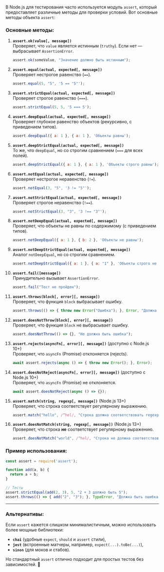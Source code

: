 В Node.js для тестирования часто используется модуль `assert`, который предоставляет различные методы для проверки условий. Вот основные методы объекта `assert`:

### Основные методы:
1. **`assert.ok(value[, message])`**  
   Проверяет, что `value` является истинным (`truthy`). Если нет — выбрасывает `AssertionError`.  
   ```js
   assert.ok(someValue, "Значение должно быть истинным");
   ```

2. **`assert.equal(actual, expected[, message])`**  
   Проверяет нестрогое равенство (`==`).  
   ```js
   assert.equal(5, "5", '5 == "5"');
   ```

3. **`assert.strictEqual(actual, expected[, message])`**  
   Проверяет строгое равенство (`===`).  
   ```js
   assert.strictEqual(5, 5, '5 === 5');
   ```

4. **`assert.deepEqual(actual, expected[, message])`**  
   Проверяет глубокое равенство объектов (рекурсивно, с приведением типов).  
   ```js
   assert.deepEqual({ a: 1 }, { a: 1 }, 'Объекты равны');
   ```

5. **`assert.deepStrictEqual(actual, expected[, message])`**  
   То же, что `deepEqual`, но со строгим сравнением (`===` для всех полей).  
   ```js
   assert.deepStrictEqual({ a: 1 }, { a: 1 }, 'Объекты строго равны');
   ```

6. **`assert.notEqual(actual, expected[, message])`**  
   Проверяет нестрогое неравенство (`!=`).  
   ```js
   assert.notEqual(3, "5", '3 != "5"');
   ```

7. **`assert.notStrictEqual(actual, expected[, message])`**  
   Проверяет строгое неравенство (`!==`).  
   ```js
   assert.notStrictEqual(3, "3", '3 !== "3"');
   ```

8. **`assert.notDeepEqual(actual, expected[, message])`**  
   Проверяет, что объекты не равны по содержимому (с приведением типов).  
   ```js
   assert.notDeepEqual({ a: 1 }, { b: 2 }, 'Объекты не равны');
   ```

9. **`assert.notDeepStrictEqual(actual, expected[, message])`**  
   Аналог `notDeepEqual`, но со строгим сравнением.  
   ```js
   assert.notDeepStrictEqual({ a: 1 }, { a: "1" }, 'Объекты строго не равны');
   ```

10. **`assert.fail([message])`**  
    Принудительно вызывает `AssertionError`.  
    ```js
    assert.fail("Тест не пройден");
    ```

11. **`assert.throws(block[, error][, message])`**  
    Проверяет, что функция `block` выбрасывает ошибку.  
    ```js
    assert.throws(() => { throw new Error("Ошибка"); }, Error, "Должна быть ошибка");
    ```

12. **`assert.doesNotThrow(block[, error][, message])`**  
    Проверяет, что функция `block` не выбрасывает ошибку.  
    ```js
    assert.doesNotThrow(() => {}, "Не должна быть ошибка");
    ```

13. **`assert.rejects(asyncFn[, error][, message])`** (доступно с Node.js 10+)  
    Проверяет, что `asyncFn` (Promise) отклоняется (rejects).  
    ```js
    await assert.rejects(async () => { throw new Error(); }, Error);
    ```

14. **`assert.doesNotReject(asyncFn[, error][, message])`** (доступно с Node.js 10+)  
    Проверяет, что `asyncFn` (Promise) не отклоняется.  
    ```js
    await assert.doesNotReject(async () => {});
    ```

15. **`assert.match(string, regexp[, message])`** (Node.js 13+)  
    Проверяет, что строка соответствует регулярному выражению.  
    ```js
    assert.match("hello", /^hel/, "Строка должна соответствовать regexp");
    ```

16. **`assert.doesNotMatch(string, regexp[, message])`** (Node.js 13+)  
    Проверяет, что строка **не** соответствует регулярному выражению.  
    ```js
    assert.doesNotMatch("world", /^hel/, "Строка не должна соответствовать regexp");
    ```

### Пример использования:  

```javascript
const assert = require('assert');

function add(a, b) {
  return a + b;
}

// Тесты
assert.strictEqual(add(2, 3), 5, "2 + 3 должно быть 5");
assert.throws(() => { add("2", "3"); }, TypeError, "Должна быть ошибка типа");
```

---  

### Альтернативы:  

Если `assert` кажется слишком минималистичным, можно использовать более мощные библиотеки:  

- **`chai`** (удобные `expect`, `should` и `assert` стили),  
- **`jest`** (встроенные матчеры, например, `expect(...).toBe(...)`),  
- **`sinon`** (для моков и стабов).  

Но стандартный `assert` отлично подходит для простых тестов без зависимостей. 🚀